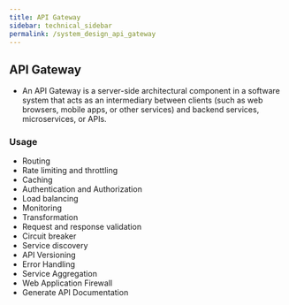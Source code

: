 ```yaml
---
title: API Gateway
sidebar: technical_sidebar
permalink: /system_design_api_gateway
---
```


## API Gateway
- An API Gateway is a server-side architectural component in a software system that acts as an intermediary between clients (such as web browsers, mobile apps, or other services) and backend services, microservices, or APIs.

### Usage
- Routing
- Rate limiting and throttling
- Caching
- Authentication and Authorization
- Load balancing
- Monitoring
- Transformation
- Request and response validation
- Circuit breaker
- Service discovery
- API Versioning
- Error Handling
- Service Aggregation
- Web Application Firewall 
- Generate API Documentation